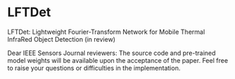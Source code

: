 # LFTDet
LFTDet: Lightweight Fourier-Transform Network for Mobile Thermal InfraRed Object Detection (in review)

Dear IEEE Sensors Journal reviewers:
The source code and pre-trained model weights will be available upon the acceptance of the paper.
Feel free to raise your questions or difficulties in the implementation.
